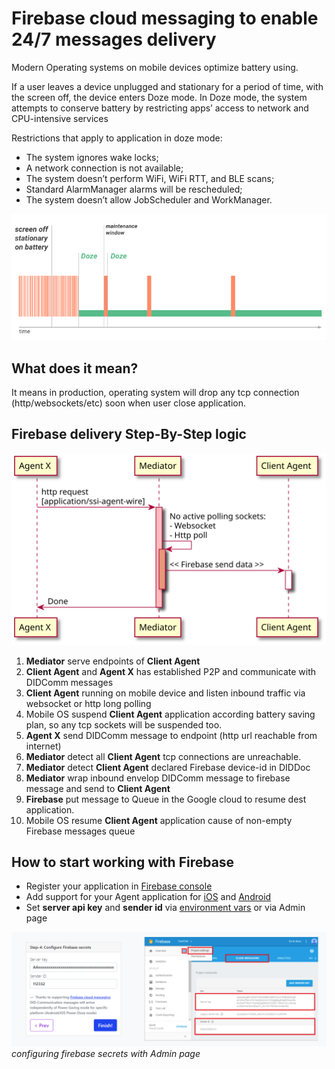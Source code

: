 # Firebase cloud messaging to enable 24/7 messages delivery

Modern Operating systems on mobile devices optimize battery using.

If a user leaves a device unplugged and stationary for a period of time, 
with the screen off, the device enters Doze mode. In Doze mode, 
the system attempts to conserve battery by restricting apps’ access to network and CPU-intensive services

Restrictions that apply to application in doze mode:

- The system ignores wake locks;
- A network connection is not available;
- The system doesn’t perform WiFi, WiFi RTT, and BLE scans;
- Standard AlarmManager alarms will be rescheduled;
- The system doesn’t allow JobScheduler and WorkManager.

![Doze mode](_static/doze.png?raw=true)

## What does it mean? 
It means in production, operating system will drop any tcp connection 
(http/websockets/etc) soon when user close application.

## Firebase delivery Step-By-Step logic

![Doze mode](_static/firebase.svg?raw=true)

1. **Mediator** serve endpoints of **Client Agent**
2. **Client Agent** and **Agent X** has established P2P and communicate with DIDComm messages
3. **Client Agent** running on mobile device and listen inbound traffic via websocket 
   or http long polling
4. Mobile OS suspend **Client Agent** application according battery saving plan, 
  so any tcp sockets will be suspended too.
5. **Agent X** send DIDComm message to endpoint (http url reachable from internet)
6. **Mediator** detect all **Client Agent** tcp connections are unreachable.
7. **Mediator** detect **Client Agent** declared Firebase device-id in DIDDoc
8. **Mediator** wrap inbound envelop DIDComm message to firebase message and send to **Client Agent**
9. **Firebase** put message to Queue in the Google cloud to resume dest application.
10. Mobile OS resume **Client Agent** application cause of non-empty Firebase messages queue

## How to start working with Firebase
- Register your application in [Firebase console](https://cloud.google.com/firestore/docs/client/get-firebase)
- Add support for your Agent application for [iOS](https://firebase.google.com/docs/ios/setup) 
  and [Android](https://firebase.google.com/docs/android/setup)
- Set **server api key** and **sender id** via [environment vars](./AdminGuide.md#optional-variables)
  or via Admin page  

![Configure Firebase with Admin](_static/fcm_admin.png?raw=true)
*configuring firebase secrets with Admin page*